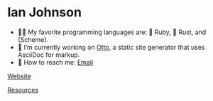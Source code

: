 # Ian Johnson

- 👨‍💻 My favorite programming languages are: 💎 Ruby, 🦀 Rust, and (Scheme).
- 🔭 I’m currently working on [Otto](https://github.com/tacoda/ottogen), a static site generator that uses AsciiDoc for markup.
- 💬 How to reach me: [Email](mailto:tacoda@hey.com)

[Website](https://www.tacoda.dev)

[Resources](https://github.com/tacoda/resources/blob/main/README.md)
